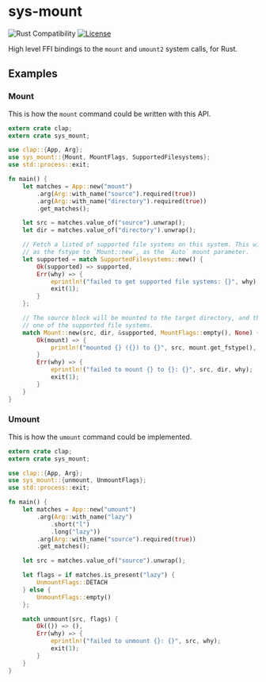 # sys-mount

![Rust Compatibility](https://img.shields.io/badge/rust-1.24.1%20tested-green.svg)
[![License](https://img.shields.io/badge/license-MIT-green.svg)](https://gitlab.com/evertiro/maco/blob/master/LICENSE)

High level FFI bindings to the `mount` and `umount2` system calls, for Rust.

## Examples

### Mount

This is how the `mount` command could be written with this API.

```rust
extern crate clap;
extern crate sys_mount;

use clap::{App, Arg};
use sys_mount::{Mount, MountFlags, SupportedFilesystems};
use std::process::exit;

fn main() {
    let matches = App::new("mount")
        .arg(Arg::with_name("source").required(true))
        .arg(Arg::with_name("directory").required(true))
        .get_matches();

    let src = matches.value_of("source").unwrap();
    let dir = matches.value_of("directory").unwrap();

    // Fetch a listed of supported file systems on this system. This will be used
    // as the fstype to `Mount::new`, as the `Auto` mount parameter.
    let supported = match SupportedFilesystems::new() {
        Ok(supported) => supported,
        Err(why) => {
            eprintln!("failed to get supported file systems: {}", why);
            exit(1);
        }
    };

    // The source block will be mounted to the target directory, and the fstype is likely
    // one of the supported file systems.
    match Mount::new(src, dir, &supported, MountFlags::empty(), None) {
        Ok(mount) => {
            println!("mounted {} ({}) to {}", src, mount.get_fstype(), dir);
        }
        Err(why) => {
            eprintln!("failed to mount {} to {}: {}", src, dir, why);
            exit(1);
        }
    }
}
```

### Umount

This is how the `umount` command could be implemented.

```rust
extern crate clap;
extern crate sys_mount;

use clap::{App, Arg};
use sys_mount::{unmount, UnmountFlags};
use std::process::exit;

fn main() {
    let matches = App::new("umount")
        .arg(Arg::with_name("lazy")
            .short("l")
            .long("lazy"))
        .arg(Arg::with_name("source").required(true))
        .get_matches();

    let src = matches.value_of("source").unwrap();

    let flags = if matches.is_present("lazy") {
        UnmountFlags::DETACH
    } else {
        UnmountFlags::empty()
    };

    match unmount(src, flags) {
        Ok(()) => (),
        Err(why) => {
            eprintln!("failed to unmount {}: {}", src, why);
            exit(1);
        }
    }
}
```